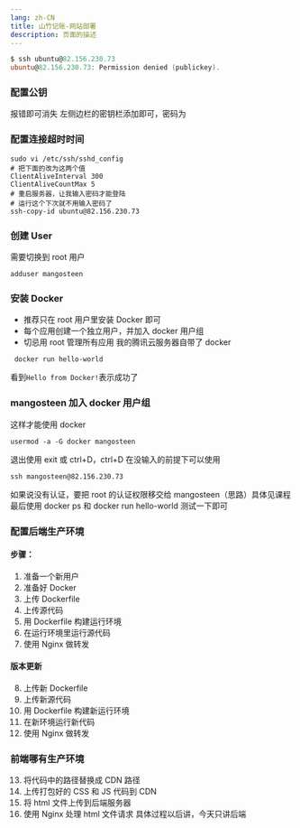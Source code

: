 ```yaml
---
lang: zh-CN
title: 山竹记账-网站部署
description: 页面的描述
---
```


```PowerShell
$ ssh ubuntu@82.156.230.73
ubuntu@82.156.230.73: Permission denied (publickey).
```

### 配置公钥

报错即可消失
左侧边栏的密钥栏添加即可，密码为

### 配置连接超时时间

```Plain Text
sudo vi /etc/ssh/sshd_config
# 把下面的改为这两个值
ClientAliveInterval 300
ClientAliveCountMax 5
# 重启服务器，让我输入密码才能登陆
# 运行这个下次就不用输入密码了
ssh-copy-id ubuntu@82.156.230.73
```

### 创建 User

需要切换到 root 用户

```Plain Text
adduser mangosteen
```

### 安装 Docker

- 推荐只在 root 用户里安装 Docker 即可
- 每个应用创建一个独立用户，并加入 docker 用户组
- 切忌用 root 管理所有应用
  我的腾讯云服务器自带了 docker

```Plain Text
 docker run hello-world
```

看到`Hello from Docker!`表示成功了

### mangosteen 加入 docker 用户组

这样才能使用 docker

```Plain Text
usermod -a -G docker mangosteen
```

退出使用 exit 或 ctrl+D，ctrl+D 在没输入的前提下可以使用

```Plain Text
ssh mangosteen@82.156.230.73
```

如果说没有认证，要把 root 的认证权限移交给 mangosteen（思路）具体见课程
最后使用 docker ps 和 docker run hello-world 测试一下即可

### 配置后端生产环境

#### 步骤：

1.  准备一个新用户
2.  准备好 Docker
3.  上传 Dockerfile
4.  上传源代码
5.  用 Dockerfile 构建运行环境
6.  在运行环境里运行源代码
7.  使用 Nginx 做转发

#### 版本更新

8. 上传新 Dockerfile
9. 上传新源代码
10. 用 Dockerfile 构建新运行环境
11. 在新环境运行新代码
12. 使用 Nginx 做转发

### 前端哪有生产环境

13. 将代码中的路径替换成 CDN 路径
14. 上传打包好的 CSS 和 JS 代码到 CDN
15. 将 html 文件上传到后端服务器
16. 使用 Nginx 处理 html 文件请求
    具体过程以后讲，今天只讲后端
